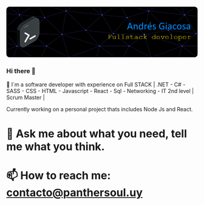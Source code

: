 ![Header](./img/header1.png)
<!--
**Panthersoul/Panthersoul** is a ✨ _special_ ✨ repository because its `README.md` (this file) appears on your GitHub profile.

Here are some ideas to get you started:

- 🔭 I’m currently working on a few personal projects.
- 🌱 I’m currently learning 
- 👯 I’m looking to collaborate on ...
- 🤔 I’m looking for help with ...
- 💬 Ask me about what you need.
- 📫 How to reach me: ...
- 😄 Pronouns: ...
- ⚡ Fun fact: ...
-->

### Hi there 👋
🔭 I´m a software developer with experience on
 Full STACK | .NET - C# - SASS - CSS - HTML - Javascript - React - Sql - Networking - IT 2nd level | Scrum Master |

Currently working on a personal project thats includes Node Js and React.
# 💬 Ask me about what you need, tell me what you think.
# 📫 How to reach me: contacto@panthersoul.uy
